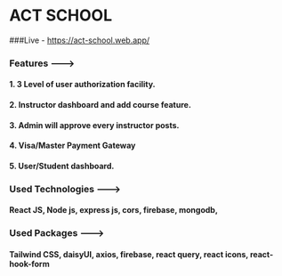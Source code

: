 # ACT SCHOOL
###Live - https://act-school.web.app/

### Features --->
#### 1. 3 Level of user authorization facility.
#### 2. Instructor dashboard and add course feature.
#### 3. Admin will approve every instructor posts.
#### 4. Visa/Master Payment Gateway
#### 5. User/Student dashboard.

### Used Technologies --->
#### React JS, Node js, express js, cors, firebase, mongodb,

### Used Packages --->
#### Tailwind CSS, daisyUI, axios, firebase, react query, react icons, react-hook-form 
